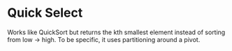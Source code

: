 # Quick Select
Works like QuickSort but returns the kth smallest element instead of sorting from low -> high. To be specific, it uses partitioning around a pivot.